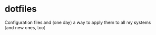 # dotfiles
Configuration files and (one day) a way to apply them to all my systems (and new ones, too)
